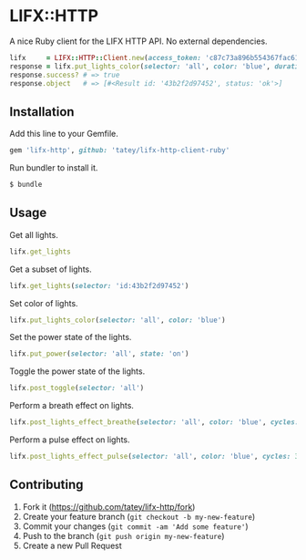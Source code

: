 # LIFX::HTTP

A nice Ruby client for the LIFX HTTP API. No external dependencies.

``` ruby
lifx     = LIFX::HTTP::Client.new(access_token: 'c87c73a896b554367fac61f71dd3656af8d93a525a4e87df5952c6078a89d192')
response = lifx.put_lights_color(selector: 'all', color: 'blue', duration: 3)
response.success? # => true
response.object   # => [#<Result id: '43b2f2d97452', status: 'ok'>]
```

## Installation

Add this line to your Gemfile.

``` ruby
gem 'lifx-http', github: 'tatey/lifx-http-client-ruby'
```

Run bundler to install it.

``` sh
$ bundle
```

## Usage

Get all lights.

``` ruby
lifx.get_lights
```

Get a subset of lights.

``` ruby
lifx.get_lights(selector: 'id:43b2f2d97452')
```

Set color of lights.

``` ruby
lifx.put_lights_color(selector: 'all', color: 'blue')
```

Set the power state of the lights.

``` ruby
lifx.put_power(selector: 'all', state: 'on')
```

Toggle the power state of the lights.

``` ruby
lifx.post_toggle(selector: 'all')
```

Perform a breath effect on lights.

``` ruby
lifx.post_lights_effect_breathe(selector: 'all', color: 'blue', cycles: 3)
```

Perform a pulse effect on lights.

``` ruby
lifx.post_lights_effect_pulse(selector: 'all', color: 'blue', cycles: 3)
```

## Contributing

1. Fork it (https://github.com/tatey/lifx-http/fork)
2. Create your feature branch (`git checkout -b my-new-feature`)
3. Commit your changes (`git commit -am 'Add some feature'`)
4. Push to the branch (`git push origin my-new-feature`)
5. Create a new Pull Request
